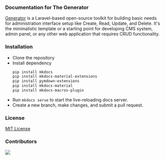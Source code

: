 ### Documentation for The Generator

[Generator](https://github.com/Evdigi-INA/generator/) is a Laravel-based open-source toolkit for building basic needs for administration interface setup like Create, Read, Update, and Delete. It's the minimalistic template or a starting point for developing CMS system, admin panel, or any other web application that requires CRUD functionality.

### Installation

- Clone the repository
- Install dependency
  ```bash
  pip install mkdocs
  pip install mkdocs-material-extensions
  pip install pymdown-extensions
  pip install mkdocs-material
  pip install mkdocs-macros-plugin
  ```
- Run `mkdocs serve` to start the live-reloading docs server.
- Create a new branch, make changes, and submit a pull request.

### License

[MIT License](./LICENSE)

### Contributors

<a  href="https://github.com/Evdigi-INA/generator/graphs/contributors">
<img  src="https://contrib.rocks/image?repo=Evdigi-INA/generator-docs&anon=1&columns=10"  />
</a>
